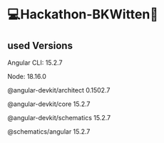 # 💻Hackathon-BKWitten🚀



## used Versions
  Angular CLI: 15.2.7
  
  Node: 18.16.0
  
  @angular-devkit/architect    0.1502.7 
  
  @angular-devkit/core         15.2.7
  
  @angular-devkit/schematics   15.2.7 
  
  @schematics/angular          15.2.7 
